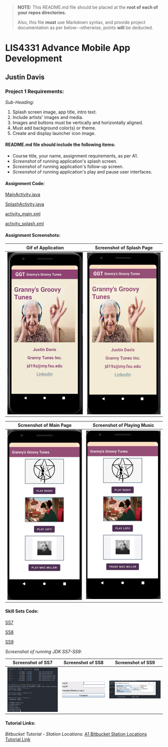 > **NOTE:** This README.md file should be placed at the **root of each of your repos directories.**
>
>Also, this file **must** use Markdown syntax, and provide project documentation as per below--otherwise, points **will** be deducted.
>

# LIS4331 Advance Mobile App Development

## Justin Davis

### Project 1 Requirements:

*Sub-Heading:*

1. Splash screen image, app title, intro text.
2. Include artists' images and media.
3. Images and buttons must be vertically and horizontally aligned.
4. Must add background color(s) or theme.
5. Create and display launcher icon image.

#### README.md file should include the following items:

* Course title, your name, assignment requirements, as per A1.
* *Screenshot* of running application's splash screen.
* *Screenshot* of running application's follow-up screen.
* *Screenshot* of running application's play and pause user interfaces.

#### Assignment Code:

[MainActivity.java](docs/MainActivity.java)

[SplashActivity.java](docs/SplashActivity.java)

[activity_main.xml](docs/activity_main.xml)

[activity_splash.xml](docs/activity_splash.xml)

#### Assignment Screenshots:

Gif of Application             |  Screenshot of Splash Page
:-------------------------:|:-------------------------:|
![Gif of Music App](img/music.gif)  |  ![Music App Splash Screen](img/splash.png) |

Screenshot of Main Page            |  Screenshot of Playing Music  
:-------------------------:|:-------------------------:|
![Music App Opening Page](img/main.png)  |  ![Playing Music](img/play.png)  |

#### Skill Sets Code:

[SS7](docs/MeasurementConversion.java)

[SS8](docs/DistanceCalculator.java)

[SS9](docs/activity_main.xml)

*Screenshot of running JDK SS7-SS9*:

Screenshot of SS7             |  Screenshot of SS8             | Screenshot of SS9             
:-------------------------:|:-------------------------:|:------------------------------------------------:
![SS7 Screenshot](img/ss7.png)  |  ![SS8 Screenshot](img/ss8.gif)  | ![SS9 Screenshot](img/ss9.png)

#### Tutorial Links:

*Bitbucket Tutorial - Station Locations:*
[A1 Bitbucket Station Locations Tutorial Link](https://bitbucket.org/jd19z/bitbucketstationlocations/ "Bitbucket Station Locations")